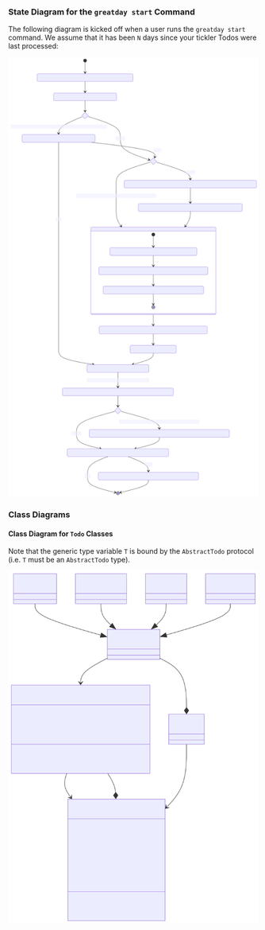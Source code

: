 ### State Diagram for the `greatday start` Command

The following diagram is kicked off when a user runs the `greatday start`
command. We assume that it has been `N` days since your tickler Todos were last
processed:

![diagram](./design-1.svg)

### Class Diagrams

#### Class Diagram for `Todo` Classes

Note that the generic type variable `T` is bound by the `AbstractTodo` protocol
(i.e. `T` must be an `AbstractTodo` type).

![diagram](./design-2.svg)
